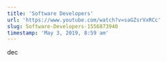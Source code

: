 ```yaml
---
title: 'Software Developers'
url: 'https://www.youtube.com/watch?v=saGZsrVxRCc'
slug: Software-Developers-1556873940
timestamp: 'May 3, 2019, 8:59 am'
---
```

dec